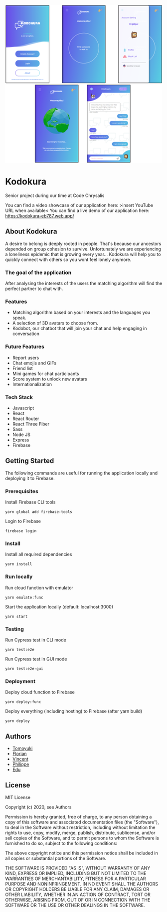 <!-- <div align="center">
  <img src="https://github.com/Ryukyo/Kodokura/blob/development/showcase2.PNG?raw=true" alt="screenshot-collection"/>
</div> -->

![Homepage](/showcase2.PNG?raw=true "screenshot-collection")

# Kodokura

Senior project during our time at Code Chrysalis

You can find a video showcase of our application here: >insert YouTube URL when available<
You can find a live demo of our application here: https://kodokura-eb787.web.app/

## About Kodokura

A desire to belong is deeply rooted in people. That's because our ancestors depended on group cohesion to survive.
Unfortunately we are experiencing a loneliness epidemic that is growing every year…
Kodokura will help you to quickly connect with others so you wont feel lonely anymore.

### The goal of the application

After analysing the interests of the users the matching algorithm will find the perfect partner to chat with.

### Features

- Matching algorithm based on your interests and the languages you speak.
- A selection of 3D avatars to choose from.
- Kodobot, our chatbot that will join your chat and help engaging in conversation

### Future Features

- Report users
- Chat emojis and GIFs
- Friend list
- Mini games for chat participants
- Score system to unlock new avatars
- Internationalization

### Tech Stack

- Javascript
- React
- React Router
- React Three Fiber
- Sass
- Node JS
- Express
- Firebase

## Getting Started

The following commands are useful for running the application locally and deploying it to Firebase.

### Prerequisites

Install Firebase CLI tools

```
yarn global add firebase-tools
```

Login to Firebase

```
firebase login
```

### Install

Install all required dependencies

```
yarn install
```

### Run locally

Run cloud function with emulator

```
yarn emulate:func
```

Start the application locally (default: localhost:3000)

```
yarn start
```

### Testing

Run Cypress test in CLI mode

```
yarn test:e2e
```

Run Cypress test in GUI mode

```
yarn test:e2e-gui
```

### Deployment

Deploy cloud function to Firebase

```
yarn deploy:func
```

Deploy everything (including hosting) to Firebase (after yarn build)

```
yarn deploy
```

## Authors

- [Tomoyuki](https://github.com/bakisunsan)
- [Florian](https://github.com/Ryukyo)
- [Vincent](https://github.com/TwenLeMammouth)
- [Philippe](https://github.com/pw-yuu)
- [Edu](https://github.com/eduru)

## License

MIT License

Copyright (c) 2020, see Authors

Permission is hereby granted, free of charge, to any person obtaining a copy
of this software and associated documentation files (the "Software"), to deal
in the Software without restriction, including without limitation the rights
to use, copy, modify, merge, publish, distribute, sublicense, and/or sell
copies of the Software, and to permit persons to whom the Software is
furnished to do so, subject to the following conditions:

The above copyright notice and this permission notice shall be included in all
copies or substantial portions of the Software.

THE SOFTWARE IS PROVIDED "AS IS", WITHOUT WARRANTY OF ANY KIND, EXPRESS OR
IMPLIED, INCLUDING BUT NOT LIMITED TO THE WARRANTIES OF MERCHANTABILITY,
FITNESS FOR A PARTICULAR PURPOSE AND NONINFRINGEMENT. IN NO EVENT SHALL THE
AUTHORS OR COPYRIGHT HOLDERS BE LIABLE FOR ANY CLAIM, DAMAGES OR OTHER
LIABILITY, WHETHER IN AN ACTION OF CONTRACT, TORT OR OTHERWISE, ARISING FROM,
OUT OF OR IN CONNECTION WITH THE SOFTWARE OR THE USE OR OTHER DEALINGS IN THE
SOFTWARE.
